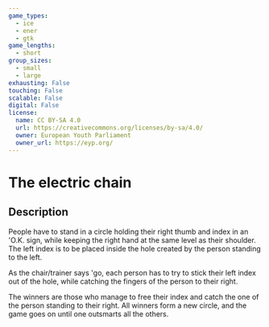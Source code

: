 ```yaml
---
game_types:
  - ice
  - ener
  - gtk
game_lengths:
  - short
group_sizes:
  - small
  - large
exhausting: False
touching: False
scalable: False
digital: False
license:
  name: CC BY-SA 4.0
  url: https://creativecommons.org/licenses/by-sa/4.0/
  owner: European Youth Parliament
  owner_url: https://eyp.org/
---
```

# The electric chain

## Description
People have to stand in a circle holding their right thumb and index in an 'O.K. sign, while keeping the right hand at the same level as their shoulder. The left index is to be placed inside the hole created by the person standing to the left.

As the chair/trainer says 'go, each person has to try to stick their left index out of the hole, while catching the fingers of the person to their right.

The winners are those who manage to free their index and catch the one of the person standing to their right. All winners form a new circle, and the game goes on until one outsmarts all the others.
